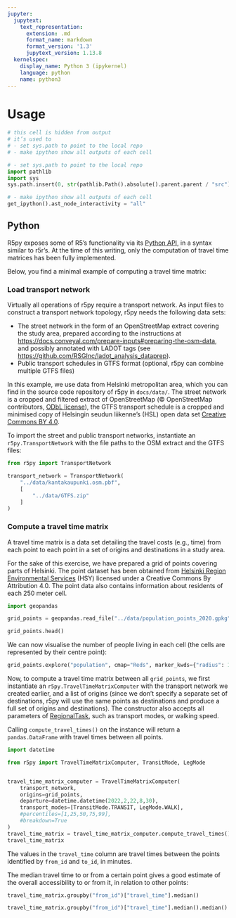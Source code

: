 ```yaml
---
jupyter:
  jupytext:
    text_representation:
      extension: .md
      format_name: markdown
      format_version: '1.3'
      jupytext_version: 1.13.8
  kernelspec:
    display_name: Python 3 (ipykernel)
    language: python
    name: python3
---
```


# Usage

```python nbsphinx="hidden" tags=["remove-cell"]
# this cell is hidden from output
# it’s used to 
# - set sys.path to point to the local repo
# - make ipython show all outputs of each cell

# - set sys.path to point to the local repo
import pathlib
import sys
sys.path.insert(0, str(pathlib.Path().absolute().parent.parent / "src"))

# - make ipython show all outputs of each cell
get_ipython().ast_node_interactivity = "all"
```

## Python

R5py exposes some of R5’s functionality via its [Python API](reference.html), in a syntax similar to r5r’s. At the time of this writing, only the computation of travel time matrices has been fully implemented. 

Below, you find a minimal example of computing a travel time matrix:

<!-- #region tags=[] -->
### Load transport network

Virtually all operations of r5py require a transport network. As input files to construct a transport network topology, r5py needs the following data sets:

- The street network in the form of an OpenStreetMap extract covering the study area, prepared according to the instructions at https://docs.conveyal.com/prepare-inputs#preparing-the-osm-data, and possibly annotated with LADOT tags (see https://github.com/RSGInc/ladot_analysis_dataprep).
- Public transport schedules in GTFS format (optional, r5py can combine multiple GTFS files)

In this example, we use data from Helsinki metropolitan area, which you can find in the source code repository of r5py in `docs/data/`. The street network is a cropped and filtered extract of OpenStreetMap (© OpenStreetMap contributors, [ODbL license](https://www.openstreetmap.org/copyright)), the GTFS transport schedule is a cropped and minimised copy of Helsingin seudun liikenne’s (HSL) open data set [Creative Commons BY 4.0](https://www.hsl.fi/hsl/avoin-data#aineistojen-kayttoehdot).

To import the street and public transport networks, instantiate an `r5py.TransportNetwork` with the file paths to the OSM extract and the GTFS files:
<!-- #endregion -->

```python
from r5py import TransportNetwork

transport_network = TransportNetwork(
    "../data/kantakaupunki.osm.pbf",
    [
        "../data/GTFS.zip"
    ]
)
```

### Compute a travel time matrix

A travel time matrix is a data set detailing the travel costs (e.g., time) from each point to each point in a set of origins and destinations in a study area. 

For the sake of this exercise, we have prepared a grid of points covering parts of Helsinki. The point dataset has been obtained from [Helsinki Region Environmental Services](https://www.hsy.fi/en/environmental-information/open-data/avoin-data---sivut/population-grid-of-helsinki-metropolitan-area/) (HSY) licensed under a Creative Commons By Attribution 4.0. The point data also contains information about residents of each 250 meter cell.

```python
import geopandas

grid_points = geopandas.read_file("../data/population_points_2020.gpkg")

grid_points.head()
```


We can now visualise the number of people living in each cell (the cells are represented by their centre point):


```python
grid_points.explore("population", cmap="Reds", marker_kwds={"radius": 12})
```

Now, to compute a travel time matrix between all `grid_points`, we first instantiate an `r5py.TravelTimeMatrixComputer` with the transport network we created earlier, and a list of origins (since we don’t specify a separate set of destinations, r5py will use the same points as destinations and produce a full set of origins and destinations). The constructor also accepts all parameters of [RegionalTask](reference.html#r5py.RegionalTask), such as transport modes, or walking speed. 

Calling `compute_travel_times()` on the instance will return a `pandas.DataFrame` with travel times between all points.

```python
import datetime

from r5py import TravelTimeMatrixComputer, TransitMode, LegMode


travel_time_matrix_computer = TravelTimeMatrixComputer(
    transport_network,
    origins=grid_points,
    departure=datetime.datetime(2022,2,22,8,30),
    transport_modes=[TransitMode.TRANSIT, LegMode.WALK],
    #percentiles=[1,25,50,75,99],
    #breakdown=True
)
travel_time_matrix = travel_time_matrix_computer.compute_travel_times()
travel_time_matrix
```

The values in the `travel_time` column are travel times between the points identified by `from_id` and `to_id`, in minutes. 

The median travel time to or from a certain point gives a good estimate of the overall accessibility to or from it, in relation to other points:

```python tags=[]
travel_time_matrix.groupby("from_id")["travel_time"].median()
```

```python
travel_time_matrix.groupby("from_id")["travel_time"].median().median()
```
